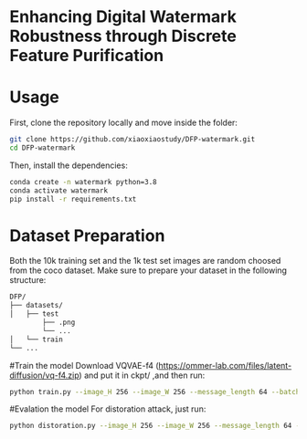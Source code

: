 # Enhancing Digital Watermark Robustness through Discrete Feature Purification

# Usage
First, clone the repository locally and move inside the folder:

```sh
git clone https://github.com/xiaoxiaostudy/DFP-watermark.git
cd DFP-watermark
```

Then, install the dependencies:

```sh
conda create -n watermark python=3.8
conda activate watermark
pip install -r requirements.txt
```

# Dataset Preparation
Both the 10k training set and the 1k test set images are random choosed from the coco dataset. Make sure to prepare your dataset in the following structure:
```sh
DFP/
├── datasets/
│   ├── test
        ├── .png
        └── ...
│   └── train
└── ...
```

#Train the model
Download VQVAE-f4 (https://ommer-lab.com/files/latent-diffusion/vq-f4.zip) and put it in ckpt/ ,and then run:
```sh
python train.py --image_H 256 --image_W 256 --message_length 64 --batch_size 4
```

#Evalation the model
For distoration attack, just run:
```sh
python distoration.py --image_H 256 --image_W 256 --message_length 64 --batch_size 8
```


